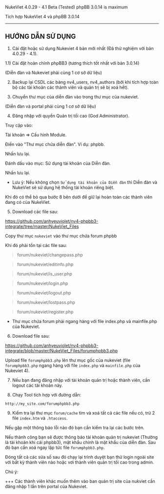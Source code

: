 NukeViet 4.0.29 - 4.1 Beta (Tested) phpBB 3.0.14 is maximum

Tích hợp NukeViet 4 và phpBB 3.0.14

------------------------------------------------------------

## HƯỚNG DẪN SỬ DỤNG

1) Cài đặt hoặc sử dụng Nukeviet 4 bản mới nhất (Đã thử nghiệm với bản 4.0.29 - 4.1). 


1.1) Cài đặt hoàn chỉnh phpBB3 (tương thích tốt nhất với bản 3.0.14)


(Diễn đàn và Nukeviet phải cùng 1 cơ sở dữ liệu)


2) Backup lại CSDL các bảng nv4_users, nv4_authors (bởi khi tích hợp toàn bộ các tài khoản các thành viên và quản trị sẽ bị xoá hết).


3) Chuyển thư mục của diễn đàn vào trong thư mục của nukeviet. 


(Diễn đàn và portal phải cùng 1 cơ sở dữ liệu)


4) Đăng nhập với quyền Quản trị tối cao (God Administrator).


Truy cập vào:


Tài khoản => Cấu hình Module.

Điền vào "Thư mục chứa diễn đàn". Ví dụ: phpbb.

Nhấn lưu lại.


Đánh dấu vào mục: Sử dụng tài khoản của Diễn đàn.


Nhấn lưu lại.


+ Lưu ý: Nếu không chọn `Sử dụng tài khoản của Diễn đàn` thì Diễn đàn và NukeViet sẽ sử dụng hệ thống tài khoản riêng biệt.


Khi đó có thể bỏ qua bước 8 bên dưới để giữ lại hoàn toàn các thành viên đang có của NukeViet.


5) Download các file sau:

https://github.com/anhyeuviolet/nv4-phpbb3-integrate/tree/master/NukeViet_Files

Copy thư mục `nukeviet` vào thư mục chứa forum phpbb

Khi đó phải tồn tại các file sau:

> forum/nukeviet/changepass.php

> forum/nukeviet/editinfo.php

> forum/nukeviet/is_user.php

> forum/nukeviet/login.php

> forum/nukeviet/logout.php

> forum/nukeviet/lostpass.php

> forum/nukeviet/register.php


+ Thư mục chứa forum phải ngang hàng với file index.php và mainfile.php của Nukeviet.

6) Download file sau:

https://github.com/anhyeuviolet/nv4-phpbb3-integrate/blob/master/NukeViet_Files/forumphpbb3.php

Upload file `forumphpbb3.php` lên thư mục gốc của nukeviet (file `forumphpbb3.php` ngang hàng với file `index.php` và `mainfile.php` của Nukeviet 4).

7) Nếu bạn đang đăng nhập với tài khoản quản trị hoặc thành viên, cần logout các tài khoản này.

8) Chạy Tool tích hợp với đường dẫn: 

`http://my_site.com/forumphpbb3.php`

9) Kiểm tra lại thư mục `forum/cache` tìm và xoá tất cả các file nếu có, trừ 2 file `index.htm` và `.htaccess`.

Nếu gặp một thông báo lỗi nào đó bạn cần kiểm tra lại các bước trên.

Nếu thành công bạn sẽ được thông báo tài khoản quản trị nukeviet (Thường là tài khoản khi cái phpbb3), mật khẩu chính là mật khẩu của diễn đàn. Sau đó bạn cần xoá ngay lập tức file `forumphpbb3.php`.

Đóng tất cả các sửa số sau đó chạy lại trình duyệt bạn thử login ngoài site với bất kỳ thành viên nào hoặc vơi thành viên quản trị tối cao trong admin.

Chú ý:

+++ Các thành viên khác muốn thêm vào ban quản trị site của nukviet cần đăng nhập 1 lần trên portal của Nukeviet.